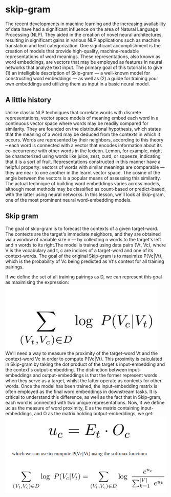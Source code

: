 # skip-gram
The recent developments in machine learning and the increasing availability of data have had a significant influence on the area of Natural Language Processing (NLP).
They aided in the creation of novel neural architectures, resulting in significant gains in various NLP applications such as machine translation and text categorization.
One significant accomplishment is the creation of models that provide high-quality, machine-readable representations of word meanings.
These representations, also known as word embeddings, are vectors that may be employed as features in neural networks that analyze text input.
The primary goal of this tutorial is to give (1) an intelligible description of Skip-gram — a well-known model for constructing word embeddings — as well as (2) a guide for training your own embeddings and utilizing them as input in a basic neural model. 
## A little history

Unlike classic NLP techniques that correlate words with discrete representations, vector space models of meaning embed each word in a continuous vector space where words may be readily compared for similarity.
They are founded on the distributional hypothesis, which states that the meaning of a word may be deduced from the contexts in which it occurs.
Words are represented by their neighbors, according to this theory – each word is connected with a vector that encodes information about its co-occurrence with other words in the lexicon.
Lemon, for example, might be characterized using words like juice, zest, curd, or squeeze, indicating that it is a sort of fruit.
Representations constructed in this manner have a helpful property: vectors of words with similar meanings are comparable — they are near to one another in the learnt vector space.
The cosine of the angle between the vectors is a popular means of assessing this similarity. 
The actual technique of building word embeddings varies across models, although most methods may be classified as count-based or predict-based, with the latter using neural networks.
In this lesson, we'll look at Skip-gram, one of the most prominent neural word-embedding models. 
## Skip gram
The goal of skip-gram is to forecast the contexts of a given target-word.
The contexts are the target's immediate neighbors, and they are obtained via a window of variable size n — by collecting n words to the target's left and n words to its right.The model is trained using data pairs (Vt, Vc), where V is the vocabulary and t, c are indices of a target-word and one of its context-words.
The goal of the original Skip-gram is to maximize P(Vc|Vt), which is the probability of Vc being predicted as Vt's context for all training pairings. 

If we define the set of all training pairings as D, we can represent this goal as maximising the expression: 
![source](https://github.com/adrienpayong/skip-gram/blob/main/Capture1.PNG)
We'll need a way to measure the proximity of the target-word Vt and the context-word Vc in order to compute P(Vc|Vt).
This proximity is calculated in Skip-gram by taking the dot product of the target's input-embedding and the context's output-embedding.
The distinction between input-embeddings and output-embeddings is that the former represent words when they serve as a target, whilst the latter operate as contexts for other words.
Once the model has been trained, the input-embedding matrix is often employed as the final word embeddings in downstream tasks.
It is critical to understand this difference, as well as the fact that in Skip-gram, each word is connected with two unique representations.
Now, if we define uc as the measure of word proximity, E as the matrix containing input-embeddings, and O as the matrix holding output-embeddings, we get: 
![source](https://github.com/adrienpayong/skip-gram/blob/main/Capture2.PNG)
